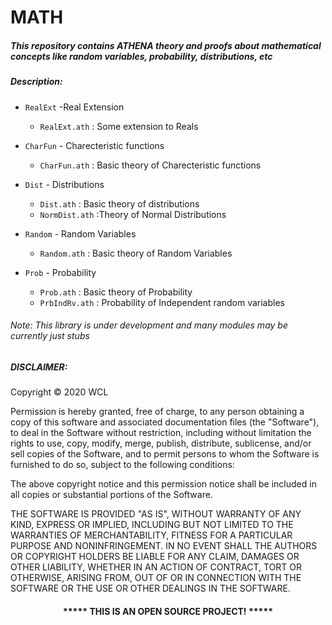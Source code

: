 # MATH 

##### This repository contains ATHENA theory and proofs about mathematical concepts like random variables, probability, distributions, etc  


##### Description:

* `RealExt` -Real Extension    
	* `RealExt.ath` : Some extension to Reals 

* `CharFun` - Charecteristic functions    
	* `CharFun.ath` : Basic theory of Charecteristic functions  

* `Dist` - Distributions    
	* `Dist.ath` : Basic theory of distributions    
	* `NormDist.ath` :Theory of Normal Distributions

* `Random` - Random Variables    
	* `Random.ath` : Basic theory of Random Variables

* `Prob` - Probability    
	* `Prob.ath` : Basic theory of Probability    
	* `PrbIndRv.ath` : Probability of Independent random variables




###### Note: This library is under development and many modules may be currently just stubs

##### DISCLAIMER: 
Copyright &copy; 2020 WCL

Permission is hereby granted, free of charge, to any person obtaining a copy
of this software and associated documentation files (the "Software"), to deal
in the Software without restriction, including without limitation the rights
to use, copy, modify, merge, publish, distribute, sublicense, and/or sell
copies of the Software, and to permit persons to whom the Software is
furnished to do so, subject to the following conditions:

The above copyright notice and this permission notice shall be included in all
copies or substantial portions of the Software.

THE SOFTWARE IS PROVIDED "AS IS", WITHOUT WARRANTY OF ANY KIND, EXPRESS OR
IMPLIED, INCLUDING BUT NOT LIMITED TO THE WARRANTIES OF MERCHANTABILITY,
FITNESS FOR A PARTICULAR PURPOSE AND NONINFRINGEMENT. IN NO EVENT SHALL THE
AUTHORS OR COPYRIGHT HOLDERS BE LIABLE FOR ANY CLAIM, DAMAGES OR OTHER
LIABILITY, WHETHER IN AN ACTION OF CONTRACT, TORT OR OTHERWISE, ARISING FROM,
OUT OF OR IN CONNECTION WITH THE SOFTWARE OR THE USE OR OTHER DEALINGS IN THE
SOFTWARE.
#### <p align="middle">***** THIS IS AN OPEN SOURCE PROJECT! *****</p>

